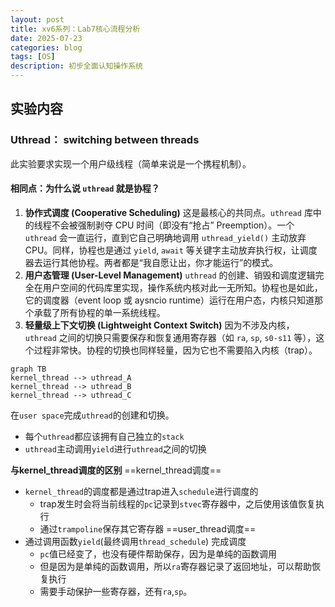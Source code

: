 ```yaml
---
layout: post
title: xv6系列：Lab7核心流程分析
date: 2025-07-23
categories: blog
tags: [OS]
description: 初步全面认知操作系统
---
```


## 实验内容
### Uthread： switching between threads

此实验要求实现一个用户级线程（简单来说是一个携程机制）。
#### 相同点：为什么说 `uthread` 就是协程？

1. **协作式调度 (Cooperative Scheduling)** 这是最核心的共同点。`uthread` 库中的线程不会被强制剥夺 CPU 时间（即没有“抢占” Preemption）。一个 `uthread` 会一直运行，直到它自己明确地调用 `uthread_yield()` 主动放弃 CPU。同样，协程也是通过 `yield`, `await` 等关键字主动放弃执行权，让调度器去运行其他协程。两者都是“我自愿让出，你才能运行”的模式。
2. **用户态管理 (User-Level Management)** `uthread` 的创建、销毁和调度逻辑完全在用户空间的代码库里实现，操作系统内核对此一无所知。协程也是如此，它的调度器（event loop 或 aysncio runtime）运行在用户态，内核只知道那个承载了所有协程的单一系统线程。
3. **轻量级上下文切换 (Lightweight Context Switch)** 因为不涉及内核，`uthread` 之间的切换只需要保存和恢复通用寄存器（如 `ra`, `sp`, `s0-s11` 等），这个过程非常快。协程的切换也同样轻量，因为它也不需要陷入内核（trap）。

```mermaid
graph TB
kernel_thread --> uthread_A
kernel_thread --> uthread_B
kernel_thread --> uthread_C
```
在`user space`完成`uthread`的创建和切换。
- 每个`uthread`都应该拥有自己独立的`stack`
- `uthread`主动调用`yield`进行`uthread`之间的切换

**与kernel_thread调度的区别**
==kernel_thread调度==
- `kernel_thread`的调度都是通过trap进入`schedule`进行调度的
	- trap发生时会将当前线程的`pc`记录到`stvec`寄存器中，之后使用该值恢复执行
	- 通过`trampoline`保存其它寄存器
==user_thread调度==
- 通过调用函数`yield`(最终调用`thread_schedule`) 完成调度
	- `pc`值已经变了，也没有硬件帮助保存，因为是单纯的函数调用
	- 但是因为是单纯的函数调用，所以`ra`寄存器记录了返回地址，可以帮助恢复执行
	- 需要手动保护一些寄存器，还有`ra`,`sp`。
